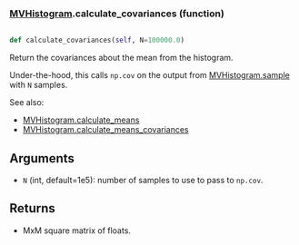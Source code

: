 ### [MVHistogram](MVHistogram.md).calculate_covariances (function)


```py

def calculate_covariances(self, N=100000.0)

```



Return the covariances about the mean from the histogram.

Under-the-hood, this calls `np.cov` on the output from [MVHistogram.sample](MVHistogram.sample.md)
with `N` samples.

See also:

* [MVHistogram.calculate_means](MVHistogram.calculate_means.md)
* [MVHistogram.calculate_means_covariances](MVHistogram.calculate_means_covariances.md)

Arguments
---------
* `N` (int, default=1e5): number of samples to use to pass to
    `np.cov`.

Returns
---------
* MxM square matrix of floats.


